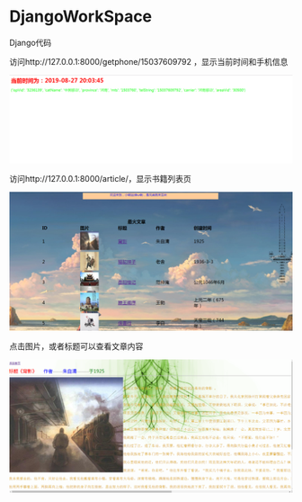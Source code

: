 # DjangoWorkSpace
Django代码

访问http://127.0.0.1:8000/getphone/15037609792 ，显示当前时间和手机信息

![1566907761067](assets\1566907761067.png)

访问http://127.0.0.1:8000/article/，显示书籍列表页

![1566907835065](assets\1566907835065.png)

点击图片，或者标题可以查看文章内容

![1566907881829](assets\1566907881829.png)

